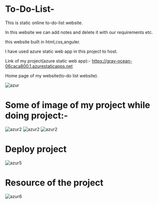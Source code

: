 # To-Do-List-
This is static online to-do-list website.

In this website we can add notes and delete it with our requirements etc. 

this website built in html,css,anguler.

I have used azure static web app in this project to host.

Link of my project(azure static web app):- https://gray-ocean-06caca800.1.azurestaticapps.net

Home page of my website(to-do list website).


![azur](https://user-images.githubusercontent.com/109030510/182035655-88906410-2e33-4c2d-bd11-b1142cee1e6e.png)


# Some of image of my project while doing project:-


![azur2](https://user-images.githubusercontent.com/109030510/182035659-14ada2a0-8de2-41b4-91c6-6fb8c061a370.png)
![azur2](https://user-images.githubusercontent.com/109030510/182035648-63d64040-8ef9-45b2-b78c-e9f56bcdebf3.png)
![azur2](https://user-images.githubusercontent.com/109030510/182035650-e9bbc46b-4c27-4935-95e4-264923369b71.png)


# Deploy project 


![azur5](https://user-images.githubusercontent.com/109030510/182035654-c1a0e8a0-8843-422d-bb57-79614301e28c.png)



# Resource of the project


![azur6](https://user-images.githubusercontent.com/109030510/182035895-2714174d-1d35-4952-8f5a-cd021b260c96.png)

